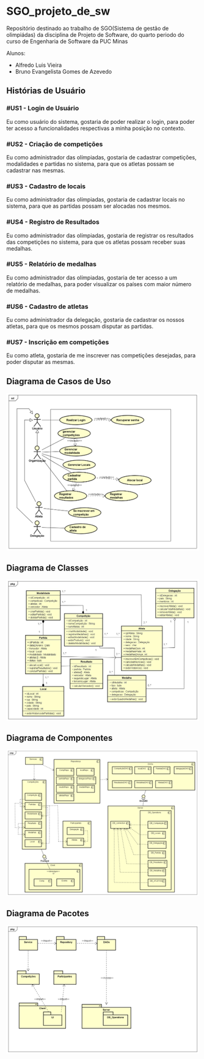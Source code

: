 # SGO_projeto_de_sw

Repositório destinado ao trabalho de SGO(Sistema de gestão de olimpiádas) da disciplina de Projeto de Software, do quarto periodo do curso de Engenharia de Software da PUC Minas

Alunos: 
 - Alfredo Luis Vieira
 - Bruno Evangelista Gomes de Azevedo

## Histórias de Usuário

### #US1 - Login de Usuário
Eu como usuário do sistema, gostaria de poder realizar o login, para poder ter acesso a funcionalidades
respectivas a minha posição no contexto.

### #US2 - Criação de competições
Eu como administrador das olímpiadas, gostaria de cadastrar competições, modalidades e partidas no sistema,
para que os atletas possam se cadastrar nas mesmas.

### #US3 - Cadastro de locais
Eu como administrador das olímpiadas, gostaria de cadastrar locais no sistema,
para que as partidas possam ser alocadas nos mesmos.

### #US4 - Registro de Resultados
Eu como administrador das olímpiadas, gostaria de registrar os resultados das competições no sistema,
para que os atletas possam receber suas medalhas.

### #US5 - Relatório de medalhas
Eu como administrador das olímpiadas, gostaria de ter acesso a um relatório de medalhas,
para poder visualizar os países com maior número de medalhas.

### #US6 - Cadastro de atletas
Eu como administrador da delegação, gostaria de cadastrar os nossos atletas, para que os mesmos
possam disputar as partidas.

### #US7 - Inscrição em competições
Eu como atleta, gostaria de me inscrever nas competições desejadas, para poder disputar as mesmas.

## Diagrama de Casos de Uso

![Diagrama de Casos de Uso](Imagens/diagrama_casos-de_uso.png)

## Diagrama de Classes

![Diagrama de Classes](Imagens/diagrama_Classes.jpg)

## Diagrama de Componentes

![Diagrama de Componentes](Imagens/diagrama-de_componentes.png)

## Diagrama de Pacotes

![Diagrama de Pacotes](Imagens/diagrama_pacotes.png
)



